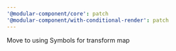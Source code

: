 ```yaml
---
'@modular-component/core': patch
'@modular-component/with-conditional-render': patch
---
```


Move to using Symbols for transform map
